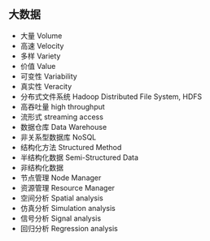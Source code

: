 ## 大数据

* 大量 Volume
* 高速 Velocity
* 多样 Variety
* 价值 Value
* 可变性 Variability
* 真实性 Veracity
* 分布式文件系统 Hadoop Distributed File System, HDFS
* 高吞吐量 high throughput
* 流形式 streaming access
* 数据仓库 Data Warehouse
* 非关系型数据库 NoSQL
* 结构化方法 Structured Method
* 半结构化数据 Semi-Structured Data
* 非结构化数据
* 节点管理 Node Manager
* 资源管理 Resource Manager
* 空间分析 Spatial analysis
* 仿真分析 Simulation analysis
* 信号分析 Signal analysis
* 回归分析 Regression analysis